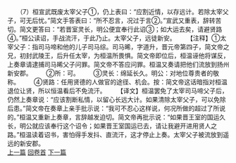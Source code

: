 　　（7）桓宣武既废太宰父子①，仍上表曰：“应割近情，以存远计。若除太宰父子，可无后忧。”简文手答表曰：“所不忍言，况过于言②。”宣武又重表，辞转苦切。简文更答曰：“若晋室灵长，明公便宜奉行此诏③；如大运去矣，请避贤路④。”桓公读诏，手战流汗，于此乃止。太宰父子，远徒新安。
　　【注释】①太宰父子：指司马啼和他的儿子司马综。司马晞，字道升，晋元帝第四子，简文帝之兄，初封武陵王，后升任太宰，为桓温所畏惧。简文帝即位后，桓温诬他将谋反，上奏章请逮捕司马晞父子问罪。简文帝不答应问罪。桓温又奏请把他们流放到扬州新安郡。
　　②所：可。
　　③灵长：绵延长久。明公：对地位尊贵者的敬称。
　　④贤路：任用贤德的人做官的途径、机会。按：简文帝这话暗指对桓温退位让贤，所以恒温看后不免流汗。
　　【译文】桓温罢免了太宰司马啼父子后，仍然上奏章说：“应该割断私情，以留心长远大计。如果清除太宰父子，可以免除后患。”简文帝在奏章上亲手批示说：“我可不忍心这样说，何况所做的超过了所说的。”桓温又重新上奏章，言辞越发迫切。简文帝再批示说：“如果晋王室的国运久长，明公就应该奉行这个诏令；如果晋王室国运已去，请让我避开进用贤人之路。”桓温读着诏书，害怕得手发抖、直流汗，这才停止上奏。太宰父子被流放到遥远的新安郡。
<br>[上一篇](28_6) [回卷首](28_0) [下一篇](28_8)
